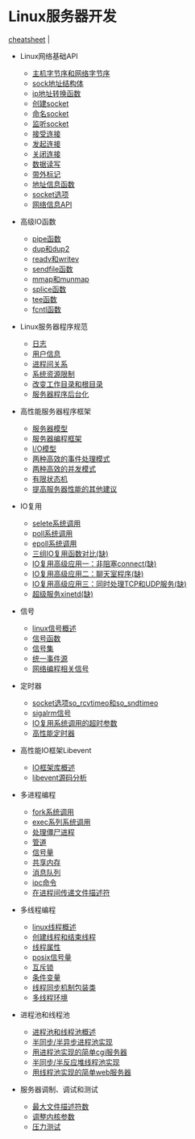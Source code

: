 # Linux服务器开发

[cheatsheet](cheatsheet.md) | 

- Linux网络基础API

  - [主机字节序和网络字节序](content/big_endian_and_little_endian.md)
  - [sock地址结构体](content/sockaddr.md)
  - [ip地址转换函数](content/inet_addr.md)
  - [创建socket](content/socket.md)
  - [命名socket](content/bind.md)
  - [监听socket](content/listen.md)
  - [接受连接](content/accept.md)
  - [发起连接](content/connect.md)
  - [关闭连接](content/close.md)
  - [数据读写](content/recv_send.md)
  - [带外标记](content/msg_oob.md)
  - [地址信息函数](content/getsockname_getpeername.md)
  - [socket选项](content/getsockopt_setsockopt.md)
  - [网络信息API](content/netinfo_api.md)

- 高级IO函数

  - [pipe函数](content/pipe.md)
  - [dup和dup2](content/dup_dup2.md)
  - [readv和writev](content/readv_writev.md)
  - [sendfile函数](content/sendfile.md)
  - [mmap和munmap](content/mmap.md)
  - [splice函数](content/splice.md)
  - [tee函数](content/tee.md)
  - [fcntl函数](content/fcntl.md)

- Linux服务器程序规范

  - [日志](content/syslog.md)
  - [用户信息](content/uid_gid.md)
  - [进程间关系](content/pgid_sid_ps.md)
  - [系统资源限制](content/rlimit.md)
  - [改变工作目录和根目录](content/cwd_root.md)
  - [服务器程序后台化](content/daemon.md)

- 高性能服务器程序框架

  - [服务器模型](content/cs_p2p.md)
  - [服务器编程框架](content/server_dev_frame.md)
  - [I/O模型](content/io.md)
  - [两种高效的事件处理模式](content/reactor_proactor.md)
  - [两种高效的并发模式](content/halfsync_halfasync_leader_follower.md)
  - [有限状态机](content/finite_state_machine.md)
  - [提高服务器性能的其他建议](content/pool_datacp_content_switch.md)

- IO复用

  - [selete系统调用](content/select.md)
  - [poll系统调用](content/poll.md)
  - [epoll系统调用](content/epoll.md)
  - [三组IO复用函数对比(缺)](content/select_poll_epoll.md)
  - [IO复用高级应用一：非阻塞connect(缺)](content/nonblock_connect.md)
  - [IO复用高级应用二：聊天室程序(缺)](content/chatting_room.md)
  - [IO复用高级应用三：同时处理TCP和UDP服务(缺)](content/handle_tcp_and_udp.md)
  - [超级服务xinetd(缺)](content/xinetd.md)

- 信号

  - [linux信号概述](content/signal_base.md)
  - [信号函数](content/signal_functions.md)
  - [信号集](content/sigset.md)
  - [统一事件源](content/one_event.md)
  - [网络编程相关信号](content/signal_server_dev.md)

- 定时器

  - [socket选项so_rcvtimeo和so_sndtimeo](content/so_rcvtimeo_so_sndtimeo.md)
  - [sigalrm信号](content/sigalrm.md)
  - [IO复用系统调用的超时参数](content/timeout_arg.md)
  - [高性能定时器](content/timer.md)

- 高性能IO框架Libevent

  - [IO框架库概述]()
  - [libevent源码分析]()

- 多进程编程

  - [fork系统调用](content/fork.md)
  - [exec系列系统调用](content/exec.md)
  - [处理僵尸进程](content/zombie_process.md)
  - [管道](content/more_process_pipe.md)
  - [信号量](content/sem.md)
  - [共享内存](content/shm.md)
  - [消息队列](content/msg.md)
  - [ipc命令](content/ipc_command.md)
  - [在进程间传递文件描述符](content/send_fd.md)

- 多线程编程

  - [linux线程概述](content/linux_thread.md)
  - [创建线程和结束线程](content/pthread_op.md)
  - [线程属性](content/pthread_attr.md)
  - [posix信号量](content/pthread_posix_sem.md)
  - [互斥锁](content/pthread_mutex.md)
  - [条件变量](content/pthread_cond.md) 
  - [线程同步机制包装类](content/locker.md)
  - [多线程环境](content/linux_thread_env.md)

- 进程池和线程池

  - [进程池和线程池概述](content/process_pool_thread_pool.md)
  - [半同步/半异步进程池实现](content/implement_process_pool.md)
  - [用进程池实现的简单cgi服务器](content/cgi_server_use_process_pool.md)
  - [半同步/半反应堆线程池实现](content/implement_thread_pool.md)
  - [用线程池实现的简单web服务器](content/web_server_use_thread_pool.md)

- 服务器调制、调试和测试

  - [最大文件描述符数](content/max_file_number.md)
  - [调整内核参数](content/adjust_kernel_arg.md)
  - [压力测试](content/pressure_test.md)
